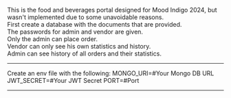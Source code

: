 This is the food and beverages portal designed for Mood Indigo 2024, but wasn't implemented due to some unavoidable reasons.<br/>
First create a database with the documents that are provided. <br/>
The passwords for admin and vendor are given.<br/>
Only the admin can place order.<br/>
Vendor can only see his own statistics and history.<br/>
Admin can see history of all orders and their statistics.<br/>
<hr/>
Create an env file with the following:
MONGO_URI=#Your Mongo DB URL
JWT_SECRET=#Your JWT Secret
PORT=#Port

<hr/>

